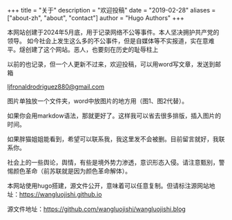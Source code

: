 +++
title = "关于"
description = "欢迎投稿"
date = "2019-02-28"
aliases = ["about-zh", "about", "contact"]
author = "Hugo Authors"
+++

 本网站创建于2024年5月底，用于记录网络不公等事件。本人坚决拥护共产党的领导。
 如今社会上发生这么多的不公事件，但是自媒体等不实报道，实在意难平。燧创建了这个网站。恶人，也要刻在历史的耻辱柱上

以前的也记录，但一个人更新不过来，欢迎投稿，可以用word写文章，发送到邮箱

ljfronaldrodriguez880@gmail.com

图片单独放一个文件夹，word中放图片的地方用（图1、图2代替）。 

如果你会用markdow语法，那就更好了。这样我可以省去很多排版，插入图片的时间。


如果胖猫姐姐能看到，希望可以联系我，我这里发不会被删。目前留言就好，我联系你。



社会上的一些舆论，舆情，有些是境外势力渗透，意识形态入侵。请注意甄别，警惕颜色革命（前苏联就是因为颜色革命解体）。


本网站使用hugo搭建，源文件公开，意味着可以任意复制。但请标注源网站地址：https://wangluojishi.github.io

源文件地址：https://github.com/wangluojishi/wangluojishi.blog